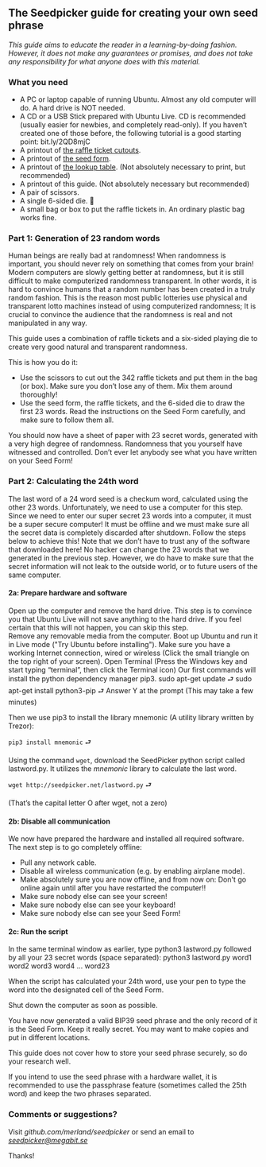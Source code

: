 ## The Seedpicker guide for creating your own seed phrase

_This guide aims to educate the reader in a learning-by-doing fashion. However, it does not make any guarantees or promises, and does not take any responsibility for what anyone does with this material._

### What you need
* A PC or laptop capable of running Ubuntu. Almost any old computer will do. A hard drive is NOT needed.
* A CD or a USB Stick prepared with Ubuntu Live. CD is recommended (usually easier for newbies, and completely read-only). If you haven’t created one of those before, the following tutorial is a good starting point: bit.ly/2QD8mjC
* A printout of [the raffle ticket cutouts](SeedPicker_Ticket_Cutouts.pdf).  
* A printout of [the seed form](SeedPicker_Seed_Form.pdf).
* A printout of [the lookup table](SeedPicker_Lookup_Table.pdf). (Not absolutely necessary to print, but recommended)
* A printout of this guide. (Not absolutely necessary but recommended)
* A pair of scissors.
* A single 6-sided die. 🎲
* A small bag or box to put the raffle tickets in. An ordinary plastic bag works fine. 

### Part 1: Generation of 23 random words
Human beings are really bad at randomness! When randomness is important, you should never rely on something that comes from your brain! 
Modern computers are slowly getting better at randomness, but it is still difficult to make computerized randomness transparent. 
In other words, it is hard to convince humans that a random number has been created in a truly random fashion. 
This is the reason most public lotteries use physical and transparent lotto machines instead of using computerized randomness; 
It is crucial to convince the audience that the randomness is real and not manipulated in any way.

This guide uses a combination of raffle tickets and a six-sided playing die to create very good natural and transparent randomness. 

This is how you do it: 

* Use the scissors to cut out the 342 raffle tickets and put them in the bag (or box). Make sure you don’t lose any of them. Mix them around thoroughly!
* Use the seed form, the raffle tickets, and the 6-sided die to draw the first 23 words. Read the instructions on the Seed Form carefully, and make sure to follow them all. 

You should now have a sheet of paper with 23 secret words, generated with a very high degree of randomness. Randomness that you yourself have witnessed and controlled. 
Don’t ever let anybody see what you have written on your Seed Form!   

### Part 2: Calculating the 24th word
The last word of a 24 word seed is a checkum word, calculated using the other 23 words. Unfortunately, we need to use a computer for this step. Since we need to enter our super secret 23 words into a computer, it must be a super secure computer! It must be offline and we must make sure all the secret data is completely discarded after shutdown. Follow the steps below to achieve this! 
Note that we don’t have to trust any of the software that downloaded here! No hacker can change the 23 words that we generated in the previous step. However, we do have to make sure that the secret information will not leak to the outside world, or to future users of the same computer.

#### 2a: Prepare hardware and software 
Open up the computer and remove the hard drive. This step is to convince you that Ubuntu Live will not save anything to the hard drive. If you feel certain that this will not happen, you can skip this step.  
Remove any removable media from the computer.
Boot up Ubuntu and run it in Live mode ("Try Ubuntu before installing").
Make sure you have a working Internet connection, wired or wireless (Click the small triangle on the top right of your screen).
Open Terminal (Press the Windows key and start typing “terminal”, then click the Terminal icon)
Our first commands will install the python dependency manager pip3.
sudo apt-get update ⮐
sudo apt-get install python3-pip ⮐  Answer Y at the prompt
(This may take a few minutes)


Then we use pip3 to install the library mnemonic (A utility library written by Trezor):

```pip3 install mnemonic``` ⮐


Using the command ```wget```, download the SeedPicker python script called lastword.py. It utilizes the *mnemonic* library to calculate the last word.   

```wget http://seedpicker.net/lastword.py```  ⮐ 

(That’s the capital letter O after wget, not a zero)

#### 2b: Disable all communication
We now have prepared the hardware and installed all required software. The next step is to go completely offline:  
* Pull any network cable.
* Disable all wireless communication (e.g. by enabling airplane mode).
* Make absolutely sure you are now offline, and from now on: Don't go online again until after you have restarted the computer!!
* Make sure nobody else can see your screen!
* Make sure nobody else can see your keyboard!
* Make sure nobody else can see your Seed Form!

#### 2c: Run the script 
In the same terminal window as earlier, type python3 lastword.py followed by all your 23 secret words (space separated): 
python3 lastword.py word1 word2 word3 word4 … word23  

When the script has calculated your 24th word, use your pen to type the word into the designated cell of the Seed Form. 

Shut down the computer as soon as possible. 

You have now generated a valid BIP39 seed phrase and the only record of it is the Seed Form. Keep it really secret. You may want to make copies and put in different locations. 

This guide does not cover how to store your seed phrase securely, so do your research well. 

If you intend to use the seed phrase with a hardware wallet, it is recommended to use the passphrase feature (sometimes called the 25th word) and keep the two phrases separated.   



### Comments or suggestions?
Visit *github.com/merland/seedpicker* or send an email to *seedpicker@megabit.se* 

Thanks!

  
